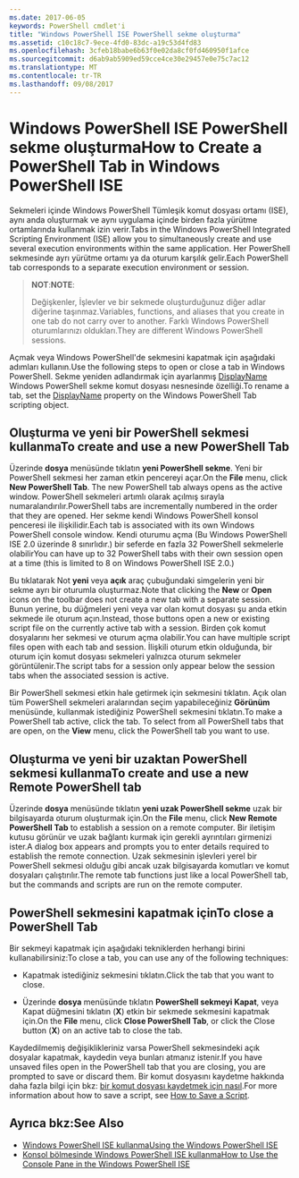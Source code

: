 ```yaml
---
ms.date: 2017-06-05
keywords: PowerShell cmdlet'i
title: "Windows PowerShell ISE PowerShell sekme oluşturma"
ms.assetid: c10c18c7-9ece-4fd0-83dc-a19c53d4fd83
ms.openlocfilehash: 3cfeb18babe6b63f0e02da8cf0fd460950f1afce
ms.sourcegitcommit: d6ab9ab5909ed59cce4ce30e29457e0e75c7ac12
ms.translationtype: MT
ms.contentlocale: tr-TR
ms.lasthandoff: 09/08/2017
---
```

# <a name="how-to-create-a-powershell-tab-in-windows-powershell-ise"></a><span data-ttu-id="62f8c-103">Windows PowerShell ISE PowerShell sekme oluşturma</span><span class="sxs-lookup"><span data-stu-id="62f8c-103">How to Create a PowerShell Tab in Windows PowerShell ISE</span></span>
<span data-ttu-id="62f8c-104">Sekmeleri içinde Windows PowerShell Tümleşik komut dosyası ortamı (ISE), aynı anda oluşturmak ve aynı uygulama içinde birden fazla yürütme ortamlarında kullanmak izin verir.</span><span class="sxs-lookup"><span data-stu-id="62f8c-104">Tabs in the Windows PowerShell Integrated Scripting Environment (ISE) allow you to simultaneously create and use several execution environments within the same application.</span></span>
<span data-ttu-id="62f8c-105">Her PowerShell sekmesinde ayrı yürütme ortamı ya da oturum karşılık gelir.</span><span class="sxs-lookup"><span data-stu-id="62f8c-105">Each PowerShell tab corresponds to a separate execution environment or session.</span></span>

> <span data-ttu-id="62f8c-106">**NOT**:</span><span class="sxs-lookup"><span data-stu-id="62f8c-106">**NOTE**:</span></span>
>
> <span data-ttu-id="62f8c-107">Değişkenler, İşlevler ve bir sekmede oluşturduğunuz diğer adlar diğerine taşınmaz.</span><span class="sxs-lookup"><span data-stu-id="62f8c-107">Variables, functions, and aliases that you create in one tab do not carry over to another.</span></span> <span data-ttu-id="62f8c-108">Farklı Windows PowerShell oturumlarınızı oldukları.</span><span class="sxs-lookup"><span data-stu-id="62f8c-108">They are different Windows PowerShell sessions.</span></span>

<span data-ttu-id="62f8c-109">Açmak veya Windows PowerShell'de sekmesini kapatmak için aşağıdaki adımları kullanın.</span><span class="sxs-lookup"><span data-stu-id="62f8c-109">Use the following steps to open or close a tab in Windows PowerShell.</span></span>
<span data-ttu-id="62f8c-110">Sekme yeniden adlandırmak için ayarlanmış [DisplayName](The-PowerShellTab-Object.md#displayname) Windows PowerShell sekme komut dosyası nesnesinde özelliği.</span><span class="sxs-lookup"><span data-stu-id="62f8c-110">To rename a tab, set the [DisplayName](The-PowerShellTab-Object.md#displayname) property on the Windows PowerShell Tab scripting object.</span></span>

## <a name="to-create-and-use-a-new-powershell-tab"></a><span data-ttu-id="62f8c-111">Oluşturma ve yeni bir PowerShell sekmesi kullanma</span><span class="sxs-lookup"><span data-stu-id="62f8c-111">To create and use a new PowerShell Tab</span></span>

<span data-ttu-id="62f8c-112">Üzerinde **dosya** menüsünde tıklatın **yeni PowerShell sekme**. Yeni bir PowerShell sekmesi her zaman etkin pencereyi açar.</span><span class="sxs-lookup"><span data-stu-id="62f8c-112">On the **File** menu, click **New PowerShell Tab**. The new PowerShell tab always opens as the active window.</span></span>
<span data-ttu-id="62f8c-113">PowerShell sekmeleri artımlı olarak açılmış sırayla numaralandırılır.</span><span class="sxs-lookup"><span data-stu-id="62f8c-113">PowerShell tabs are incrementally numbered in the order that they are opened.</span></span>
<span data-ttu-id="62f8c-114">Her sekme kendi Windows PowerShell konsol penceresi ile ilişkilidir.</span><span class="sxs-lookup"><span data-stu-id="62f8c-114">Each tab is associated with its own Windows PowerShell console window.</span></span>
<span data-ttu-id="62f8c-115">Kendi oturumu açma (Bu Windows PowerShell ISE 2.0 üzerinde 8 sınırlıdır.) bir seferde en fazla 32 PowerShell sekmelerle olabilir</span><span class="sxs-lookup"><span data-stu-id="62f8c-115">You can have up to 32 PowerShell tabs with their own session open at a time (this is limited to 8 on Windows PowerShell ISE 2.0.)</span></span>

<span data-ttu-id="62f8c-116">Bu tıklatarak Not **yeni** veya **açık** araç çubuğundaki simgelerin yeni bir sekme ayrı bir oturumla oluşturmaz.</span><span class="sxs-lookup"><span data-stu-id="62f8c-116">Note that clicking the **New** or **Open** icons on the toolbar does not create a new tab with a separate session.</span></span>
<span data-ttu-id="62f8c-117">Bunun yerine, bu düğmeleri yeni veya var olan komut dosyası şu anda etkin sekmede ile oturum açın.</span><span class="sxs-lookup"><span data-stu-id="62f8c-117">Instead, those buttons open a new or existing script file on the currently active tab with a session.</span></span>
<span data-ttu-id="62f8c-118">Birden çok komut dosyalarını her sekmesi ve oturum açma olabilir.</span><span class="sxs-lookup"><span data-stu-id="62f8c-118">You can have multiple script files open with each tab and session.</span></span>
<span data-ttu-id="62f8c-119">İlişkili oturum etkin olduğunda, bir oturum için komut dosyası sekmeleri yalnızca oturum sekmeler görüntülenir.</span><span class="sxs-lookup"><span data-stu-id="62f8c-119">The script tabs for a session only appear below the session tabs when the associated session is active.</span></span>

<span data-ttu-id="62f8c-120">Bir PowerShell sekmesi etkin hale getirmek için sekmesini tıklatın. Açık olan tüm PowerShell sekmeleri aralarından seçim yapabileceğiniz **Görünüm** menüsünde, kullanmak istediğiniz PowerShell sekmesini tıklatın.</span><span class="sxs-lookup"><span data-stu-id="62f8c-120">To make a PowerShell tab active, click the tab. To select from all PowerShell tabs that are open, on the **View** menu, click the PowerShell tab you want to use.</span></span>

## <a name="to-create-and-use-a-new-remote-powershell-tab"></a><span data-ttu-id="62f8c-121">Oluşturma ve yeni bir uzaktan PowerShell sekmesi kullanma</span><span class="sxs-lookup"><span data-stu-id="62f8c-121">To create and use a new Remote PowerShell tab</span></span>

<span data-ttu-id="62f8c-122">Üzerinde **dosya** menüsünde tıklatın **yeni uzak PowerShell sekme** uzak bir bilgisayarda oturum oluşturmak için.</span><span class="sxs-lookup"><span data-stu-id="62f8c-122">On the **File** menu, click **New Remote PowerShell Tab** to establish a session on a remote computer.</span></span>
<span data-ttu-id="62f8c-123">Bir iletişim kutusu görünür ve uzak bağlantı kurmak için gerekli ayrıntıları girmenizi ister.</span><span class="sxs-lookup"><span data-stu-id="62f8c-123">A dialog box appears and prompts you to enter details required to establish the remote connection.</span></span>
<span data-ttu-id="62f8c-124">Uzak sekmesinin işlevleri yerel bir PowerShell sekmesi olduğu gibi ancak uzak bilgisayarda komutları ve komut dosyaları çalıştırılır.</span><span class="sxs-lookup"><span data-stu-id="62f8c-124">The remote tab functions just like a local PowerShell tab, but the commands and scripts are run on the remote computer.</span></span>

## <a name="to-close-a-powershell-tab"></a><span data-ttu-id="62f8c-125">PowerShell sekmesini kapatmak için</span><span class="sxs-lookup"><span data-stu-id="62f8c-125">To close a PowerShell Tab</span></span>

<span data-ttu-id="62f8c-126">Bir sekmeyi kapatmak için aşağıdaki tekniklerden herhangi birini kullanabilirsiniz:</span><span class="sxs-lookup"><span data-stu-id="62f8c-126">To close a tab, you can use any of the following techniques:</span></span>

- <span data-ttu-id="62f8c-127">Kapatmak istediğiniz sekmesini tıklatın.</span><span class="sxs-lookup"><span data-stu-id="62f8c-127">Click the tab that you want to close.</span></span>

- <span data-ttu-id="62f8c-128">Üzerinde **dosya** menüsünde tıklatın **PowerShell sekmeyi Kapat**, veya Kapat düğmesini tıklatın (**X**) etkin bir sekmede sekmesini kapatmak için.</span><span class="sxs-lookup"><span data-stu-id="62f8c-128">On the **File** menu, click **Close PowerShell Tab**, or click  the Close button  (**X**) on an active tab to close the tab.</span></span>

<span data-ttu-id="62f8c-129">Kaydedilmemiş değişiklikleriniz varsa PowerShell sekmesindeki açık dosyalar kapatmak, kaydedin veya bunları atmanız istenir.</span><span class="sxs-lookup"><span data-stu-id="62f8c-129">If you have unsaved files open in the PowerShell tab that you are closing, you are prompted to save or discard them.</span></span>
<span data-ttu-id="62f8c-130">Bir komut dosyasını kaydetme hakkında daha fazla bilgi için bkz: [bir komut dosyası kaydetmek için nasıl](How-to-Write-and-Run-Scripts-in-the-Windows-PowerShell-ISE.md#how-to-save-a-script).</span><span class="sxs-lookup"><span data-stu-id="62f8c-130">For more information about how to save a script, see [How to Save a Script](How-to-Write-and-Run-Scripts-in-the-Windows-PowerShell-ISE.md#how-to-save-a-script).</span></span>

## <a name="see-also"></a><span data-ttu-id="62f8c-131">Ayrıca bkz:</span><span class="sxs-lookup"><span data-stu-id="62f8c-131">See Also</span></span>

- [<span data-ttu-id="62f8c-132">Windows PowerShell ISE kullanma</span><span class="sxs-lookup"><span data-stu-id="62f8c-132">Using the Windows PowerShell ISE</span></span>](Using-the-Windows-PowerShell-ISE.md)
- [<span data-ttu-id="62f8c-133">Konsol bölmesinde Windows PowerShell ISE kullanma</span><span class="sxs-lookup"><span data-stu-id="62f8c-133">How to Use the Console Pane in the Windows PowerShell ISE</span></span>](How-to-Use-the-Console-Pane-in-the-Windows-PowerShell-ISE.md)

